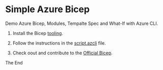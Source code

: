 # Simple Azure Bicep

Demo Azure Bicep, Modules, Tempalte Spec and What-If with Azure CLI.

1. Install the Bicep [tooling](https://github.com/Azure/bicep/blob/main/docs/installing.md).

2. Follow the instructions in the [script.azcli](https://github.com/mariuszdotnet/bicep/blob/main/script.azcli) file.

3. Check oout and contribute to the [Official Bicep](https://github.com/Azure/bicep).

The End